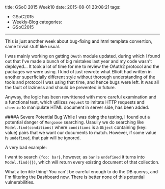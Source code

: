 title: GSoC 2015 Week10
date: 2015-08-01 23:08:21
tags:
- GSoC2015
- Weekly-Blog
categories:
- GSoC2015
---

This is just another week about bug-fixing and html template convertion, same trivial stuff like usual.

I was mainly working on getting `OAuth` module updated, during which I found out that I've made a bunch of big mistakes last year and my code wasn't deployed... It took a lot of time for me to review the OAuth2 protocol and the packages we were using. I kind of just rewrote what Elliott had written in another superficially different style without thorough understanding of the tools and protocol I was using that time, and hence bugs were left. It was all the fault of laziness and should be prevented in future.

Anyway, the logic has been rewrittened with more careful examination and a functional test, which utilizes `request` to imitate HTTP requests and `cheerio` to manipulate HTML document in server side, has been added.


####A Severe Potential Bug
While I was doing the testing, I found out a potential danger of `Mongoose` searching. Usaully we do searching like `Model.find(conditions)` where `conditions` is a `Object` containing (key: value) pairs that we want our documents to match. However, if some value is `undefined`, that pair will be ignored. 

A very bad example:

I want to search `{foo: bar}`, however, as `bar` is `undefined` it turns into `Model.find({})`, which will return every existing document of that collection.


What a terrible thing! You can't be careful enough to do the DB querys, and I'm filtering the Dashboard now. There is better none of this potential vulnerabilities.
